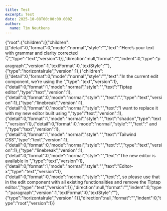 ```yaml
---
title: Test
excerpt: Test
date: 2025-10-08T00:00:00.000Z
author:
  name: Tim Neutkens
---
```

{"root":{"children":[{"children":[{"detail":0,"format":0,"mode":"normal","style":"","text":"Here’s your text with grammar and clarity corrected 👇","type":"text","version":1}],"direction":null,"format":"","indent":0,"type":"paragraph","version":1,"textFormat":0,"textStyle":""},{"type":"horizontalrule","version":1},{"children":[{"detail":0,"format":0,"mode":"normal","style":"","text":"In the current edit component, we’re using the ","type":"text","version":1},{"detail":0,"format":1,"mode":"normal","style":"","text":"Tiptap editor","type":"text","version":1},{"detail":0,"format":0,"mode":"normal","style":"","text":".","type":"text","version":1},{"type":"linebreak","version":1},{"detail":0,"format":0,"mode":"normal","style":"","text":"I want to replace it with my new editor built using ","type":"text","version":1},{"detail":0,"format":1,"mode":"normal","style":"","text":"shadcn","type":"text","version":1},{"detail":0,"format":0,"mode":"normal","style":"","text":" and ","type":"text","version":1},{"detail":0,"format":1,"mode":"normal","style":"","text":"Tailwind CSS","type":"text","version":1},{"detail":0,"format":0,"mode":"normal","style":"","text":".","type":"text","version":1},{"type":"linebreak","version":1},{"detail":0,"format":0,"mode":"normal","style":"","text":"The new editor is available in ","type":"text","version":1},{"detail":0,"format":1,"mode":"normal","style":"","text":"Editor-x","type":"text","version":1},{"detail":0,"format":0,"mode":"normal","style":"","text":", so please use that in the edit component with all existing functionalities and remove the Tiptap editor.","type":"text","version":1}],"direction":null,"format":"","indent":0,"type":"paragraph","version":1,"textFormat":0,"textStyle":""},{"type":"horizontalrule","version":1}],"direction":null,"format":"","indent":0,"type":"root","version":1}}